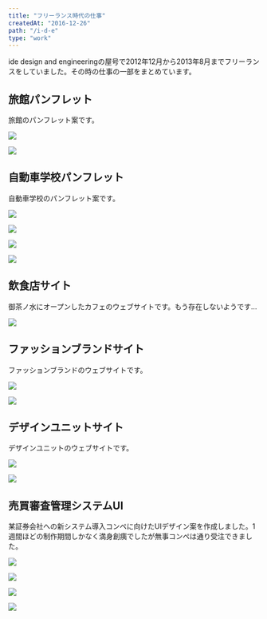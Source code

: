 ```yaml
---
title: "フリーランス時代の仕事"
createdAt: "2016-12-26"
path: "/i-d-e"
type: "work"
---
```


ide design and engineeringの屋号で2012年12月から2013年8月までフリーランスをしていました。その時の仕事の一部をまとめています。


## 旅館パンフレット

旅館のパンフレット案です。

![](/images/i-d-e/jakkyo-omote.jpg)

![](/images/i-d-e/jakkyo-ura.jpg)


## 自動車学校パンフレット

自動車学校のパンフレット案です。

![](/images/i-d-e/p-1.jpg)

![](/images/i-d-e/p-2.jpg)

![](/images/i-d-e/p-3.jpg)

![](/images/i-d-e/p-4.jpg)


## 飲食店サイト

御茶ノ水にオープンしたカフェのウェブサイトです。もう存在しないようです...

![](/images/i-d-e/saladier.jpg)


## ファッションブランドサイト

ファッションブランドのウェブサイトです。

![](/images/i-d-e/maito01.jpg)

![](/images/i-d-e/maito02.jpg)


## デザインユニットサイト

デザインユニットのウェブサイトです。

![](/images/i-d-e/yuse01.jpg)

![](/images/i-d-e/yuse02.jpg)


## 売買審査管理システムUI

某証券会社への新システム導入コンペに向けたUIデザイン案を作成しました。1週間ほどの制作期間しかなく満身創痍でしたが無事コンペは通り受注できました。

![](/images/i-d-e/shoken-01.png)

![](/images/i-d-e/shoken-02.png)

![](/images/i-d-e/shoken-03.png)

![](/images/i-d-e/shoken-04.png)
